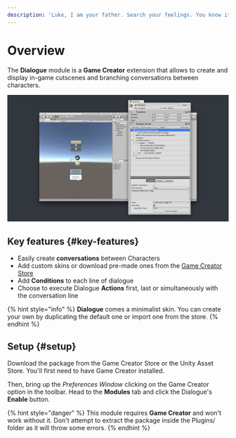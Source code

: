 ```yaml
---
description: 'Luke, I am your father. Search your feelings. You know it is the truth'
---
```


# Overview

The **Dialogue** module is a **Game Creator** extension that allows to create and display in-game cutscenes and branching conversations between characters.

![](../.gitbook/assets/dialogue-header.jpg)

## Key features {#key-features}

* Easily create **conversations** between Characters
* Add custom skins or download pre-made ones from the [Game Creator Store](https://store.gamecreator.io/)​
* Add **Conditions** to each line of dialogue
* Choose to execute Dialogue **Actions** first, last or simultaneously with the conversation line

{% hint style="info" %}
**Dialogue** comes a minimalist skin. You can create your own by duplicating the default one or import one from the store.
{% endhint %}

## Setup {#setup}

Download the package from the Game Creator Store or the Unity Asset Store. You'll first need to have Game Creator installed.

Then, bring up the _Preferences Window_ clicking on the Game Creator option in the toolbar. Head to the **Modules** tab and click the Dialogue's **Enable** button.

{% hint style="danger" %}
This module requires **Game Creator** and won't work without it. Don't attempt to extract the package inside the Plugins/ folder as it will throw some errors.
{% endhint %}


